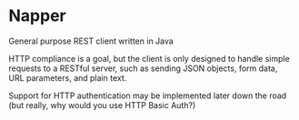 # Napper
General purpose REST client written in Java

HTTP compliance is a goal, but the client is only designed to handle simple requests to a RESTful server, such as sending JSON objects, form data, URL parameters, and plain text.

Support for HTTP authentication may be implemented later down the road (but really, why would you use HTTP Basic Auth?)